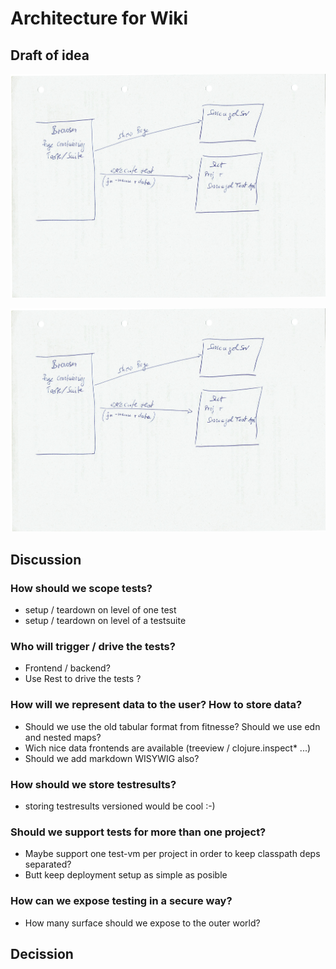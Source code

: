 # Architecture for Wiki

## Draft of idea

![SmeagolDrivenTests](https://github.com/DomainDrivenArchitecture/dda/raw/master/uploads/BrowserDrivenTests.jpg)

![BrowserDrivenTests](BrowserDrivenTests.jpg)


## Discussion
### How should we scope tests?
* setup / teardown on level of one test
* setup / teardown on level of a testsuite

### Who will trigger / drive the tests?
* Frontend / backend?
* Use Rest to drive the tests ?

### How will we represent data to the user? How to store data?
* Should we use the old tabular format from fitnesse? Should we use edn and nested maps?
* Wich nice data frontends are available (treeview / clojure.inspect* ...)
* Should we add markdown WISYWIG also?

### How should we store testresults?
* storing testresults versioned would be cool :-)

### Should we support tests for more than one project?
* Maybe support one test-vm per project in order to keep classpath deps separated?
* Butt keep deployment setup as simple as posible

### How can we expose testing in a secure way?
* How many surface should we expose to the outer world?


## Decission

